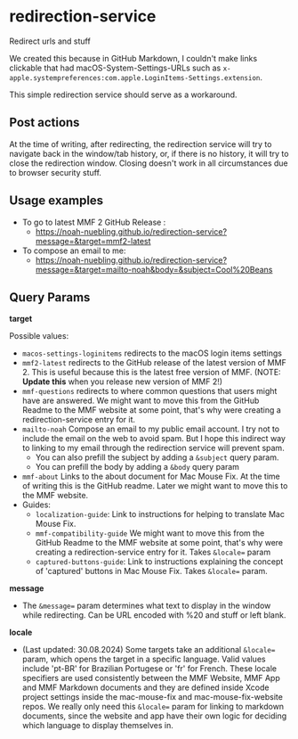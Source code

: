 # redirection-service

Redirect urls and stuff

We created this because in GitHub Markdown, I couldn't make links clickable that had macOS-System-Settings-URLs such as `x-apple.systempreferences:com.apple.LoginItems-Settings.extension`.

This simple redirection service should serve as a workaround.

## Post actions

At the time of writing, after redirecting, the redirection service will try to navigate back in the window/tab history, or, if there is no history, it will try to close the redirection window. Closing doesn't work in all circumstances due to browser security stuff.

## Usage examples

- To go to latest MMF 2 GitHub Release :
  - https://noah-nuebling.github.io/redirection-service?message=&target=mmf2-latest
- To compose an email to me:
  - https://noah-nuebling.github.io/redirection-service?message=&target=mailto-noah&body=&subject=Cool%20Beans

## Query Params

**target**

Possible values:

- `macos-settings-loginitems` redirects to the macOS login items settings
- `mmf2-latest` redirects to the GitHub release of the latest version of MMF 2. This is useful because this is the latest free version of MMF. (NOTE: **Update this** when you release new version of MMF 2!)
- `mmf-questions` redirects to where common questions that users might have are answered. We might want to move this from the GitHub Readme to the MMF website at some point, that's why were creating a redirection-service entry for it.
- `mailto-noah` Compose an email to my public email account. I try not to include the email on the web to avoid spam. But I hope this indirect way to linking to my email through the redirection service will prevent spam.
  - You can also prefill the subject by adding a `&subject` query param.
  - You can prefill the body by adding a `&body` query param
- `mmf-about` Links to the about document for Mac Mouse Fix. At the time of writing this is the GitHub readme. Later we might want to move this to the MMF website.
- Guides:
  - `localization-guide`: Link to instructions for helping to translate Mac Mouse Fix.
  - `mmf-compatibility-guide` We might want to move this from the GitHub Readme to the MMF website at some point, that's why were creating a redirection-service entry for it. Takes `&locale=` param
  - `captured-buttons-guide`: Link to instructions explaining the concept of 'captured' buttons in Mac Mouse Fix. Takes `&locale=` param.
  
**message**
- The `&message=` param determines what text to display in the window while redirecting. Can be URL encoded with %20 and stuff or left blank.

**locale**
- (Last updated: 30.08.2024) Some targets take an additional `&locale=` param, which opens the target in a specific language. Valid values include 'pt-BR' for Brazilian Portugese or 'fr' for French. These locale specifiers are used consistently between the MMF Website, MMF App and MMF Markdown documents and they are defined inside Xcode project settings inside the mac-mouse-fix and mac-mouse-fix-website repos. We really only need this `&locale=` param for linking to markdown documents, since the website and app have their own logic for deciding which language to display themselves in.
